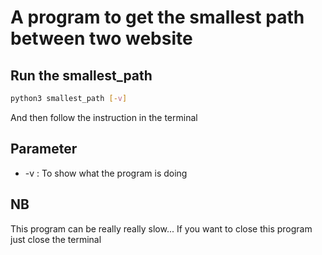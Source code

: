 # A program to get the smallest path between two website

## Run the smallest_path

```sh
python3 smallest_path [-v]
```

 And then follow the instruction in the terminal

## Parameter
 * -v : To show what the program is doing


## NB
 This program can be really really slow...
 If you want to close this program just close the terminal
